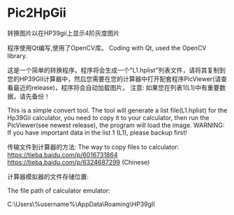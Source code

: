 # Pic2HpGii
转换图片以在HP39gii上显示4阶灰度图片

程序使用Qt编写,使用了OpenCV库。
Coding with Qt, used the OpenCV library.

这是一个简单的转换程序。程序将会生成一个"L1.hplist"列表文件，请将其复制到您的HP39GII计算器中，然后您需要在您的计算器中打开配套程序PicViewer(请查看最近的release)，程序将会自动加载图片。
注意: 如果您在列表1(L1)中有重要数据，请先备份！


This is a simple convert tool. The tool will generate a list file(L1.hplist) for the Hp39Gii calculator, you need to copy it to your calculator, then run the PicViewer(see newest release), the program will load the image.
WARNING: If you have important data in the list 1 (L1), please backup first!


传输文件到计算器的方法:
The way to copy files to calculator:
https://tieba.baidu.com/p/6016731864
https://tieba.baidu.com/p/6324687299
(Chinese)


计算器模拟器的文件存储位置:

The file path of calculator emulator:

C:\Users\\%username%\AppData\Roaming\HP39gII